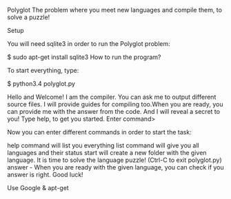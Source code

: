 Polyglot
The problem where you meet new languages and compile them, to solve a puzzle!

Setup

You will need sqlite3 in order to run the Polyglot problem:

$ sudo apt-get install sqlite3
How to run the program?

To start everything, type:

$ python3.4 polyglot.py

Hello and Welcome!
I am the compiler.
You can ask me to output different source files.
I will provide guides for compiling too.When you are ready, you can provide me with the answer from the code.
And I will reveal a secret to you!
Type help, to get you started.
Enter command>

Now you can enter different commands in order to start the task:

help command will list you everything
list command will give you all languages and their status
start <number> will create a new folder with the given language. It is time to solve the language puzzle! (Ctrl-C to exit polyglot.py)
answer <number> <answer> - When you are ready with the given language, you can check if you answer is right.
Good luck!

Use Google & apt-get